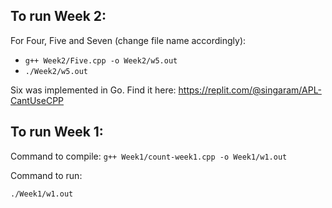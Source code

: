 ## To run Week 2:

For Four, Five and Seven (change file name accordingly):
* `
g++ Week2/Five.cpp -o Week2/w5.out
`
* `
./Week2/w5.out
`

Six was implemented in Go. Find it here: https://replit.com/@singaram/APL-CantUseCPP


## To run Week 1:

Command to compile:
`
g++ Week1/count-week1.cpp -o Week1/w1.out
`

Command to run:

`
./Week1/w1.out
`




